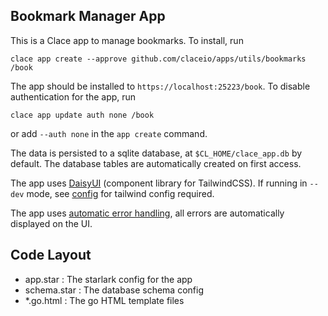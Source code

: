 ## Bookmark Manager App

This is a Clace app to manage bookmarks. To install, run

```shell
clace app create --approve github.com/claceio/apps/utils/bookmarks /book
```

The app should be installed to `https://localhost:25223/book`. To disable authentication for the app, run

```shell
clace app update auth none /book
```

or add `--auth none` in the `app create` command.

The data is persisted to a sqlite database, at `$CL_HOME/clace_app.db` by default. The database tables are automatically created on first access.

The app uses [DaisyUI](https://daisyui.com/) (component library for TailwindCSS). If running in `--dev` mode, see [config](https://clace.io/docs/app/styling/#tailwindcss) for tailwind config required.

The app uses [automatic error handling](https://clace.io/docs/plugins/overview/#automatic-error-handling), all errors are automatically displayed on the UI.

## Code Layout

- app.star : The starlark config for the app
- schema.star : The database schema config
- \*.go.html : The go HTML template files
